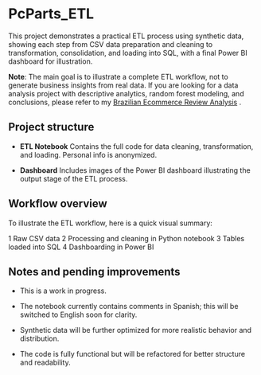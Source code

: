 # PcParts_ETL
This project demonstrates a practical ETL process using synthetic data, showing each step from CSV data preparation and cleaning to transformation, consolidation, and loading into SQL, with a final Power BI dashboard for illustration.

**Note**: The main goal is to illustrate a complete ETL workflow, not to generate business insights from real data. If you are looking for a data analysis project with descriptive analytics, random forest modeling, and conclusions, please refer to my [Brazilian Ecommerce Review Analysis](https://github.com/SaulKGM3/Brazilian_Ecommerce_Review_Analysis)
.

## Project structure
- **ETL Notebook**
Contains the full code for data cleaning, transformation, and loading. Personal info is anonymized.

- **Dashboard**
Includes images of the Power BI dashboard illustrating the output stage of the ETL process.

## Workflow overview

To illustrate the ETL workflow, here is a quick visual summary:

1 Raw CSV data
2 Processing and cleaning in Python notebook
3 Tables loaded into SQL
4 Dashboarding in Power BI

## Notes and pending improvements

- This is a work in progress.

- The notebook currently contains comments in Spanish; this will be switched to English soon for clarity.

- Synthetic data will be further optimized for more realistic behavior and distribution.

- The code is fully functional but will be refactored for better structure and readability.
